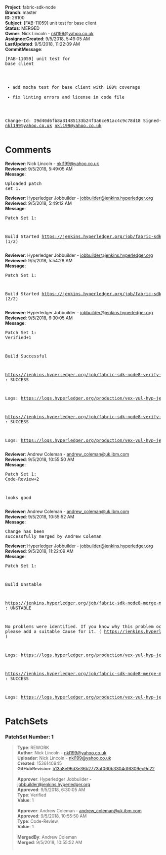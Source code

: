 <strong>Project</strong>: fabric-sdk-node</br><strong>Branch</strong>: master<br><strong>ID</strong>: 26100<br><strong>Subject</strong>: [FAB-11059] unit test for base client<br><strong>Status</strong>: MERGED<br><strong>Owner</strong>: Nick Lincoln - nkl199@yahoo.co.uk<br><strong>Assignee</strong>:<strong>Created</strong>: 9/5/2018, 5:49:05 AM<br><strong>LastUpdated</strong>: 9/5/2018, 11:22:09 AM<br><strong>CommitMessage</strong>:<br><pre>[FAB-11059] unit test for base client

- add mocha test for base client with 100% coverage
- fix linting errors and license in code file

Change-Id: I9d40d6fb8a31485133b24f3a6ce91ac4c9c78d18
Signed-off-by: nkl199@yahoo.co.uk <nkl199@yahoo.co.uk>
</pre><h1>Comments</h1><strong>Reviewer</strong>: Nick Lincoln - nkl199@yahoo.co.uk<br><strong>Reviewed</strong>: 9/5/2018, 5:49:05 AM<br><strong>Message</strong>: <pre>Uploaded patch set 1.</pre><strong>Reviewer</strong>: Hyperledger Jobbuilder - jobbuilder@jenkins.hyperledger.org<br><strong>Reviewed</strong>: 9/5/2018, 5:49:12 AM<br><strong>Message</strong>: <pre>Patch Set 1:

Build Started https://jenkins.hyperledger.org/job/fabric-sdk-node8-verify-master-s390x/406/ (1/2)</pre><strong>Reviewer</strong>: Hyperledger Jobbuilder - jobbuilder@jenkins.hyperledger.org<br><strong>Reviewed</strong>: 9/5/2018, 5:54:28 AM<br><strong>Message</strong>: <pre>Patch Set 1:

Build Started https://jenkins.hyperledger.org/job/fabric-sdk-node8-verify-master-x86_64/421/ (2/2)</pre><strong>Reviewer</strong>: Hyperledger Jobbuilder - jobbuilder@jenkins.hyperledger.org<br><strong>Reviewed</strong>: 9/5/2018, 6:30:05 AM<br><strong>Message</strong>: <pre>Patch Set 1: Verified+1

Build Successful 

https://jenkins.hyperledger.org/job/fabric-sdk-node8-verify-master-s390x/406/ : SUCCESS

Logs: https://logs.hyperledger.org/production/vex-yul-hyp-jenkins-3/fabric-sdk-node8-verify-master-s390x/406

https://jenkins.hyperledger.org/job/fabric-sdk-node8-verify-master-x86_64/421/ : SUCCESS

Logs: https://logs.hyperledger.org/production/vex-yul-hyp-jenkins-3/fabric-sdk-node8-verify-master-x86_64/421</pre><strong>Reviewer</strong>: Andrew Coleman - andrew_coleman@uk.ibm.com<br><strong>Reviewed</strong>: 9/5/2018, 10:55:50 AM<br><strong>Message</strong>: <pre>Patch Set 1: Code-Review+2

looks good</pre><strong>Reviewer</strong>: Andrew Coleman - andrew_coleman@uk.ibm.com<br><strong>Reviewed</strong>: 9/5/2018, 10:55:52 AM<br><strong>Message</strong>: <pre>Change has been successfully merged by Andrew Coleman</pre><strong>Reviewer</strong>: Hyperledger Jobbuilder - jobbuilder@jenkins.hyperledger.org<br><strong>Reviewed</strong>: 9/5/2018, 11:22:09 AM<br><strong>Message</strong>: <pre>Patch Set 1:

Build Unstable 

https://jenkins.hyperledger.org/job/fabric-sdk-node8-merge-master-s390x/118/ : UNSTABLE

No problems were identified. If you know why this problem occurred, please add a suitable Cause for it. ( https://jenkins.hyperledger.org/job/fabric-sdk-node8-merge-master-s390x/118/ )

Logs: https://logs.hyperledger.org/production/vex-yul-hyp-jenkins-3/fabric-sdk-node8-merge-master-s390x/118

https://jenkins.hyperledger.org/job/fabric-sdk-node8-merge-master-x86_64/118/ : SUCCESS

Logs: https://logs.hyperledger.org/production/vex-yul-hyp-jenkins-3/fabric-sdk-node8-merge-master-x86_64/118</pre><h1>PatchSets</h1><h3>PatchSet Number: 1</h3><blockquote><strong>Type</strong>: REWORK<br><strong>Author</strong>: Nick Lincoln - nkl199@yahoo.co.uk<br><strong>Uploader</strong>: Nick Lincoln - nkl199@yahoo.co.uk<br><strong>Created</strong>: 1536140945<br><strong>GitHubRevision</strong>: [b13a8e96d3e36b2773af060b3304df6309ec9c22](https://github.com/hyperledger/fabric-sdk-node/commit/b13a8e96d3e36b2773af060b3304df6309ec9c22)<br><br><strong>Approver</strong>: Hyperledger Jobbuilder - jobbuilder@jenkins.hyperledger.org<br><strong>Approved</strong>: 9/5/2018, 6:30:05 AM<br><strong>Type</strong>: Verified<br><strong>Value</strong>: 1<br><br><strong>Approver</strong>: Andrew Coleman - andrew_coleman@uk.ibm.com<br><strong>Approved</strong>: 9/5/2018, 10:55:50 AM<br><strong>Type</strong>: Code-Review<br><strong>Value</strong>: 1<br><br><strong>MergedBy</strong>: Andrew Coleman<br><strong>Merged</strong>: 9/5/2018, 10:55:52 AM<br><br></blockquote>